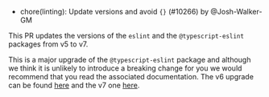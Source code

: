 - chore(linting): Update versions and avoid `{}` (#10266) by @Josh-Walker-GM

This PR updates the versions of the `eslint` and the `@typescript-eslint` packages from v5 to v7. 

This is a major upgrade of the `@typescript-eslint` package and although we think it is unlikely to introduce a breaking change for you we would recommend that you read the associated documentation. The v6 upgrade can be found [here](https://typescript-eslint.io/blog/announcing-typescript-eslint-v6/) and the v7 one [here](https://typescript-eslint.io/blog/announcing-typescript-eslint-v7/).

